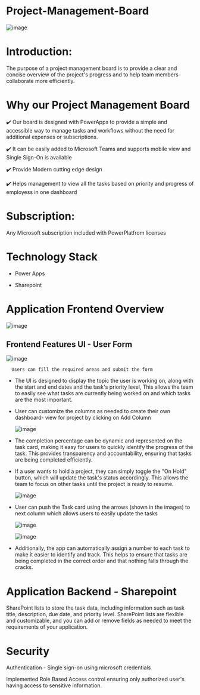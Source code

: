 # Project-Management-Board

![image](https://user-images.githubusercontent.com/48203727/236270888-2b133359-dc5c-4fb3-99e5-01f72944f8f9.png)

# Introduction:

The purpose of a project management board is to provide a clear and concise overview of the project's progress and to help team members collaborate more efficiently.

# Why our Project Management Board 

✔️ Our board is designed with PowerApps  to provide a simple and accessible way to manage tasks and workflows without the need for additional expenses or                     subscriptions.  
    
✔️ It can be easily added to Microsoft Teams and supports mobile view and Single Sign-On is available
    
✔️ Provide Modern cutting edge design
    
✔️ Helps management to view all the tasks based on priority and progress of employess in one dashboard 

# Subscription: 
  
  Any Microsoft subscription included with PowerPlatfrom licenses
  
# Technology Stack
  
  - Power Apps

  - Sharepoint
  
# Application Frontend Overview

  ![image](https://user-images.githubusercontent.com/48203727/236324140-4fce8eb8-51cf-469a-95e3-ece0bccfdff1.png)
    
   ## Frontend Features UI - User Form 
   ![image](https://user-images.githubusercontent.com/48203727/236324543-c2924151-c832-42a7-a59a-0f4f72922872.png)
    
      Users can fill the required areas and submit the form 
   -  The UI is designed to display the topic the user is working on, along with the start and end dates and the task's priority level, This allows the team to easily       see what tasks are currently being worked on and which tasks are the most important.
     
   - User can customize the columns as needed to create their own dashboard- view for project by clicking on Add Column
     
      ![image](https://user-images.githubusercontent.com/48203727/236326626-69790802-c17b-4f8e-80be-d5aea9de481a.png)
      
   -  The completion percentage can be dynamic and represented on the task card, making it easy for users to quickly identify the progress of the task. This provides         transparency and accountability, ensuring that tasks are being completed efficiently.
     
  -  If a user wants to hold a project, they can simply toggle the "On Hold" button, which will update the task's status accordingly. This allows the team to focus on       other tasks until the project is ready to resume.
   
      ![image](https://user-images.githubusercontent.com/48203727/236330335-f746aa8e-aa09-4059-a033-bdbf1ce3083a.png)
        
  - User can push the Task card using the arrows (shown in the images) to next column which allows users to easily update the tasks
    
      ![image](https://user-images.githubusercontent.com/48203727/236329200-19eb5916-5f85-4cde-8f19-84dc547b0619.png)  

      ![image](https://user-images.githubusercontent.com/48203727/236330546-640c4745-f280-43db-832d-676409e86242.png)
           
   - Additionally, the app can automatically assign a number to each task to make it easier to identify and track. This helps to ensure that tasks are being completed       in the correct order and that nothing falls through the cracks.
    
 # Application Backend - Sharepoint 
    
  SharePoint lists to store the task data, including information such as task title, description, due date, and priority level. SharePoint lists are flexible and         customizable, and you can add or remove fields as needed to meet the requirements of your application.
  
 # Security 
 
  Authentication - Single sign-on using microsoft credentials 
  
  Implemented Role Based Access control ensuring only authorized user's having access to sensitive information.
  
 
 
 
   

    
    

  

     
    
   




